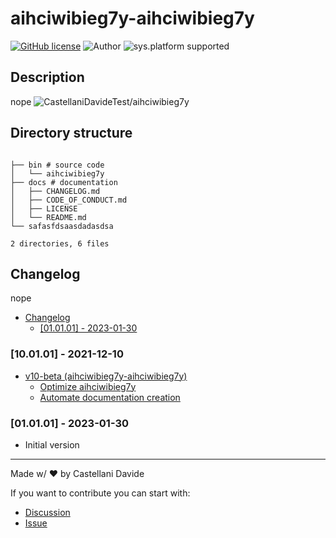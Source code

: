 # aihciwibieg7y-aihciwibieg7y
[![GitHub license](https://img.shields.io/badge/license-GNU-green?style=flat)](https://github.com/CastellaniDavideTest/aihciwibieg7y/blob/DavideC03-patch-2/docs/LICENSE)
![Author](https://img.shields.io/badge/author-DavideC03-green?style=flat)
![sys.platform supported](https://img.shields.io/badge/OS%20platform%20supported-all-blue?style=flat) 

##  Description 
nope
![CastellaniDavideTest/aihciwibieg7y](https://opengraph.githubassets.com/5d8ecaea13a8de43fbb9e92cb71bff557279922383370a037ebd87a536978455/CastellaniDavideTest/aihciwibieg7y)
##  Directory structure 

```

├── bin # source code
│   └── aihciwibieg7y
├── docs # documentation
│   ├── CHANGELOG.md
│   ├── CODE_OF_CONDUCT.md
│   ├── LICENSE
│   └── README.md
└── safasfdsaasdadasdsa

2 directories, 6 files
```
##  Changelog 
nope

- [ Changelog ](#changelog)
  - [[01.01.01] - 2023-01-30](#010101---2023-01-30)


### [10.01.01] - 2021-12-10
- [v10-beta (aihciwibieg7y-aihciwibieg7y)](https://github.com/aihciwibieg7y/issues/5)
  - [Optimize aihciwibieg7y](https://github.com/aihciwibieg7y/issues/7)
  - [Automate documentation creation](https://github.com/aihciwibieg7y/issues/6)

### [01.01.01] - 2023-01-30
 - Initial version

---
Made w/ :heart: by Castellani Davide

If you want to contribute you can start with:
- [Discussion](https://github.com/CastellaniDavideTest/aihciwibieg7y/discussions)
- [Issue](https://github.com/CastellaniDavideTest/aihciwibieg7y/issues/new)
